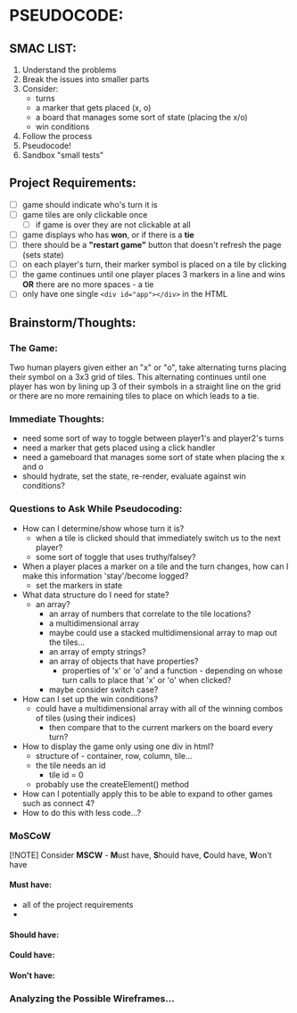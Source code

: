 # PSEUDOCODE:

## SMAC LIST:
1. Understand the problems
2. Break the issues into smaller parts
3. Consider:
    - turns
    - a marker that gets placed (x, o)
    - a board that manages some sort of state (placing the x/o)
    - win conditions
4. Follow the process
5. Pseudocode!
6. Sandbox "small tests"

## Project Requirements:
- [ ] game should indicate who's turn it is
- [ ] game tiles are only clickable once
    - [ ] if game is over they are not clickable at all
- [ ] game displays who has **won**, or if there is a **tie**
- [ ] there should be a **"restart game"** button that doesn't refresh the page (sets state)
- [ ] on each player's turn, their marker symbol is placed on a tile by clicking
- [ ] the game continues until one player places 3 markers in a line and wins **OR** there are no more spaces - a tie
- [ ] only have one single ```<div id="app"></div>``` in the HTML

## Brainstorm/Thoughts:

### The Game:
Two human players given either an "x" or "o", take alternating turns placing their symbol on a 3x3 grid of tiles. This alternating continues until one player has won by lining up 3 of their symbols in a straight line on the grid or there are no more remaining tiles to place on which leads to a tie.

### Immediate Thoughts:
- need some sort of way to toggle between player1's and player2's turns
- need a marker that gets placed using a click handler
- need a gameboard that manages some sort of state when placing the x and o
- should hydrate, set the state, re-render, evaluate against win conditions?

### Questions to Ask While Pseudocoding:

- How can I determine/show whose turn it is?
    - when a tile is clicked should that immediately switch us to the next player?
    - some sort of toggle that uses truthy/falsey?
- When a player places a marker on a tile and the turn changes, how can I make this information 'stay'/become logged?
    - set the markers in state
- What data structure do I need for state?
    - an array?
        - an array of numbers that correlate to the tile locations?
        - a multidimensional array
        - maybe could use a stacked multidimensional array to map out the tiles...
        - an array of empty strings?
        - an array of objects that have properties?
            - properties of 'x' or 'o' and a function - depending on whose turn calls to place that 'x' or 'o' when clicked?
        - maybe consider switch case?
- How can I set up the win conditions?
    - could have a multidimensional array with all of the winning combos of tiles (using their indices)
        - then compare that to the current markers on the board every turn?
- How to display the game only using one div in html?
    - structure of - container, row, column, tile...
    - the tile needs an id
        - tile id = 0
    - probably use the createElement() method
- How can I potentially apply this to be able to expand to other games such as connect 4?
- How to do this with less code...?

### MoSCoW
[!NOTE] Consider **MSCW** - **M**ust have, **S**hould have, **C**ould have, **W**on't have

#### Must have:
- all of the project requirements
-

#### Should have:


#### Could have:


#### Won't have:


### Analyzing the **Possible** Wireframes...
